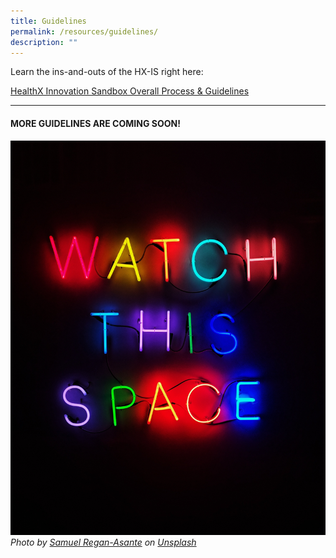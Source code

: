 ```yaml
---
title: Guidelines
permalink: /resources/guidelines/
description: ""
---
```

Learn the ins-and-outs of the HX-IS right here:

[HealthX Innovation Sandbox Overall Process & Guidelines](/files/healthx%20innovation%20sandbox%20overall%20process%20&%20guidelines.pdf)

--- 

#### MORE GUIDELINES ARE COMING SOON!
![coming soon](/images/Test%20Images/samuel-regan-asante-rk8fhggeyr8-unsplash.jpeg)
*Photo by [Samuel Regan-Asante](https://unsplash.com/@fkaregan?utmsource=unsplash&utmmedium=referral&utmcontent=creditCopyText) on [Unsplash](https://unsplash.com/photos/Rk8fHGGeyr8?utmsource=unsplash&utmmedium=referral&utmcontent=creditCopyText)*
